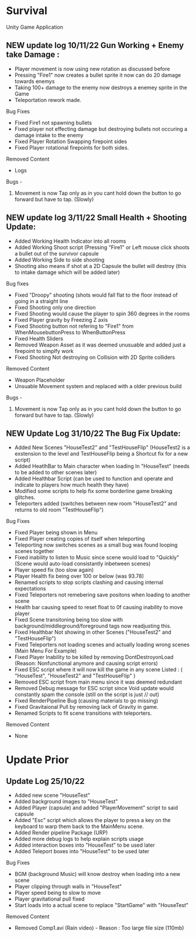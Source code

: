 # Survival
Unity Game Application

## NEW update log 10/11/22 Gun Working + Enemy take Damage :
+ Player movement is now using new rotation as discussed before 
+ Pressing "Fire1" now creates a bullet sprite it now can do 20 damage towards enemys
+ Taking 100+ damage to the enemy now destroys a enemey sprite in the Game
+ Teleportation rework made.

Bug Fixes 
- Fixed Fire1 not spawning bullets 
- Fixed player not effecting damage but destroying bullets not occuring a damage intake to the enemy
- Fixed Player Rotation Swapping firepoint sides
- Fixed Player rotational firepoints for both sides. 

Removed Content 
- Logs

Bugs - 
1. Movement is now Tap only as in you cant hold down the button to go forward but have to tap. (Slowly)



## NEW update log 3/11/22  Small Health + Shooting Update:

+ Added Working Health Indicator into all rooms 
+ Added Working Shoot script (Pressing "Fire1" or Left mouse click shoots a bullet out of the survivor capsule
+ Added Working Side to side shooting 
+ Shooting also means if shot at a 2D Capsule the bullet will destroy (this to intake damage which will be added later)


Bug fixes 
- Fixed "Droopy" shooting (shots would fall flat to the floor instead of going in a straight line
- Fixed Shooting only one direction 
- Fixed Shooting would cause the player to spin 360 degrees in the rooms 
- Fixed Player gravity by Freezing Z axis 
- Fixed Shooting button not refering to "Fire1" from WhenMousebuttonPress to WhenButtonPress
- Fixed Health Sliders
- Removed Weapon Asset as it was deemed unusuable and added just a firepoint to simplfy work
- Fixed Shooting Not destroying on Collision with 2D Sprite colliders 


Removed Content
- Weapon Placeholder
- Unsuable Movement system and replaced with a older previous build 

Bugs - 
1. Movement is now Tap only as in you cant hold down the button to go forward but have to tap. (Slowly)


## NEW Update Log 31/10/22 The Bug Fix Update:

+ Added New Scenes "HouseTest2" and "TestHouseFlip" (HouseTest2 is a exstension to the level and TestHouseFlip being a Shortcut fix for a new script)
+ Added HeatlhBar to Main character when loading In "HouseTest" (needs to be added to other scenes later)
+ Added Healthbar Script (can be used to function and operate and indicate to players how much health they have)
+ Modified some scripts to help fix some borderline game breaking glitches.
+ Teleporters added (switches between new room "HouseTest2" and returns to old room "TestHouseFlip")


Bug Fixes
- Fixed Player being shown in Menu
- Fixed Player creating copies of itself when teleporting
- Teleporting now switches scenes as a small bug was found looping scenes together
- Fixed inability to listen to Music since scene would load to "Quickly" (Scene would auto-load consistantly inbetween scenes)
- Player speed fix (too slow again)
- Player Health fix being over 100 or below (was 93.78)
- Renamed scripts to stop scripts clashing and causing internal expectations
- Fixed Teleporters not remebering save positons when loading to another scene
- Health bar causing speed to reset float to 0f causing inability to move player
- Fixed Scene transitoning being too slow with background/middleground/foreground tags now readjusting this. 
- Fixed Healthbar Not showing in other Scenes ("HouseTest2" and "TestHouseFlip")
- Fixed Teleporters not loading scenes and actually loading wrong scenes (Main Menu For Example)
- Fixed Player Inability to be killed by removing DontDestroyonLoad (Reason: Nonfunctional anymore and causing script errors)
- Fixed ESC script where it will now kill the game in any scene Listed : ( "HouseTest", "HouseTest2" and "TestHouseFlip" ) 
- Removed ESC script from main menu since it was deemed redundant
- Removed Debug message for ESC script since Void update would constantly spam the console (still on the script is just // out)
- Fixed RenderPipeline Bug (causing materials to go missing) 
- Fixed Gravitaional Pull by removing lack of Gravity in game. 
- Renamed Scripts to fit scene transitions with teleporters. 

Removed Content
- None


# Update Prior

## Update Log 25/10/22

+ Added new scene "HouseTest"
+ Added background images to "HouseTest"
+ Added Player (capsule) and added "PlayerMovement" script to said capsule
+ Added "Esc" script which allows the player to press a key on the keyboard to warp them back to the MainMenu scene. 
+ Added Render pipeline Package (URP)
+ Added more debug logs to help explain scripts usage
+ Added interaction boxes into "HouseTest" to be used later
+ Added Teleport boxes into "HouseTest" to be used later

Bug Fixes
- BGM (background Music) will know destroy when loading into a new scene
- Player clipping through walls in "HouseTest"
- Player speed being to slow to move 
- Player gravitational pull fixed
- Start loads into a actual scene to replace "StartGame" with "HouseTest"


Removed Content

- Removed Comp1.avi (Rain video) - Reason : Too large file size (110mb)
